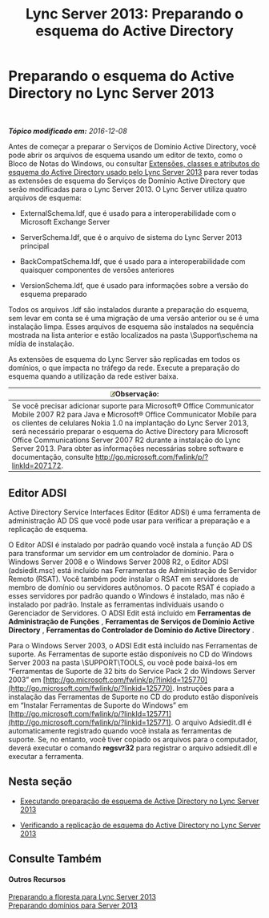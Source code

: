 ﻿---
title: 'Lync Server 2013: Preparando o esquema do Active Directory'
TOCTitle: Preparando o esquema do Active Directory
ms:assetid: 067726ae-fd3f-4133-a32f-26d2603ac674
ms:mtpsurl: https://technet.microsoft.com/pt-br/library/Gg398119(v=OCS.15)
ms:contentKeyID: 49305773
ms.date: 12/10/2016
mtps_version: v=OCS.15
ms.translationtype: HT
---

# Preparando o esquema do Active Directory no Lync Server 2013

 

_**Tópico modificado em:** 2016-12-08_

Antes de começar a preparar o Serviços de Domínio Active Directory, você pode abrir os arquivos de esquema usando um editor de texto, como o Bloco de Notas do Windows, ou consultar [Extensões, classes e atributos do esquema do Active Directory usado pelo Lync Server 2013](lync-server-2013-active-directory-schema-extensions-classes-and-attributes-used-by-lync-server.md) para rever todas as extensões de esquema do Serviços de Domínio Active Directory que serão modificadas para o Lync Server 2013. O Lync Server utiliza quatro arquivos de esquema:

  - ExternalSchema.ldf, que é usado para a interoperabilidade com o Microsoft Exchange Server

  - ServerSchema.ldf, que é o arquivo de sistema do Lync Server 2013 principal

  - BackCompatSchema.ldf, que é usado para a interoperabilidade com quaisquer componentes de versões anteriores

  - VersionSchema.ldf, que é usado para informações sobre a versão do esquema preparado

Todos os arquivos .ldf são instalados durante a preparação do esquema, sem levar em conta se é uma migração de uma versão anterior ou se é uma instalação limpa. Esses arquivos de esquema são instalados na sequência mostrada na lista anterior e estão localizados na pasta \\Support\\schema na mídia de instalação.

As extensões de esquema do Lync Server são replicadas em todos os domínios, o que impacta no tráfego da rede. Execute a preparação do esquema quando a utilização da rede estiver baixa.

<table>
<thead>
<tr class="header">
<th><img src="images/Gg425756.note(OCS.15).gif" title="note" alt="note" />Observação:</th>
</tr>
</thead>
<tbody>
<tr class="odd">
<td>Se você precisar adicionar suporte para Microsoft® Office Communicator Mobile 2007 R2 para Java e Microsoft® Office Communicator Mobile para os clientes de celulares Nokia 1.0 na implantação do Lync Server 2013, será necessário preparar o esquema do Active Directory para Microsoft Office Communications Server 2007 R2 durante a instalação do Lync Server 2013. Para obter as informações necessárias sobre software e documentação, consulte <a href="http://go.microsoft.com/fwlink/p/?linkid=207172">http://go.microsoft.com/fwlink/p/?linkId=207172</a>.</td>
</tr>
</tbody>
</table>


## Editor ADSI

Active Directory Service Interfaces Editor (Editor ADSI) é uma ferramenta de administração AD DS que você pode usar para verificar a preparação e a replicação de esquema.

O Editor ADSI é instalado por padrão quando você instala a função AD DS para transformar um servidor em um controlador de domínio. Para o Windows Server 2008 e o Windows Server 2008 R2, o Editor ADSI (adsiedit.msc) está incluído nas Ferramentas de Administração de Servidor Remoto (RSAT). Você também pode instalar o RSAT em servidores de membro de domínio ou servidores autônomos. O pacote RSAT é copiado a esses servidores por padrão quando o Windows é instalado, mas não é instalado por padrão. Instale as ferramentas individuais usando o Gerenciador de Servidores. O ADSI Edit está incluído em **Ferramentas de Administração de Funções** , **Ferramentas de Serviços de Domínio Active Directory** , **Ferramentas do Controlador de Domínio do Active Directory** .

Para o Windows Server 2003, o ADSI Edit está incluído nas Ferramentas de suporte. As Ferramentas de suporte estão disponíveis no CD do Windows Server 2003 na pasta \\SUPPORT\\TOOLS, ou você pode baixá-los em “Ferramentas de Suporte de 32 bits do Service Pack 2 do Windows Server 2003” em [http://go.microsoft.com/fwlink/p/?linkId=125770](http://go.microsoft.com/fwlink/p/?linkid=125770). Instruções para a instalação das Ferramentas de Suporte no CD do produto estão disponíveis em “Instalar Ferramentas de Suporte do Windows” em [http://go.microsoft.com/fwlink/p/?linkId=125771](http://go.microsoft.com/fwlink/p/?linkid=125771). O arquivo Adsiedit.dll é automaticamente registrado quando você instala as ferramentas de suporte. Se, no entanto, você tiver copiado os arquivos para o computador, deverá executar o comando **regsvr32** para registrar o arquivo adsiedit.dll e executar a ferramenta.

## Nesta seção

  - [Executando preparação de esquema de Active Directory no Lync Server 2013](lync-server-2013-running-schema-preparation.md)

  - [Verificando a replicação de esquema do Active Directory no Lync Server 2013](lync-server-2013-verifying-schema-replication.md)

## Consulte Também

#### Outros Recursos

[Preparando a floresta para Lync Server 2013](lync-server-2013-preparing-the-forest.md)  
[Preparando domínios para Server 2013](lync-server-2013-preparing-domains.md)

